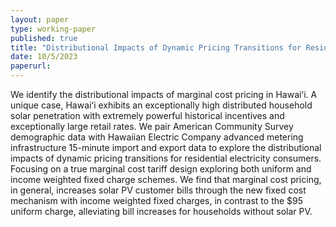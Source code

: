 ```yaml
---
layout: paper
type: working-paper
published: true
title: "Distributional Impacts of Dynamic Pricing Transitions for Residential Electircity Consumers"
date: 10/5/2023
paperurl: 
---
```


We identify the distributional impacts of marginal cost pricing in Hawaiʻi. A unique case, Hawaiʻi exhibits an exceptionally high distributed household solar penetration with extremely powerful historical incentives and exceptionally large retail rates. We pair American Community Survey demographic data with Hawaiian Electric Company advanced metering infrastructure 15-minute import and export data to explore the distributional impacts of dynamic pricing transitions for residential electricity consumers. Focusing on a true marginal cost tariff design exploring both uniform and income weighted fixed charge schemes. We find that marginal cost pricing, in general, increases solar PV customer bills through the new fixed cost mechanism with income weighted fixed charges, in contrast to the $95 uniform charge, alleviating bill increases for households without solar PV. 